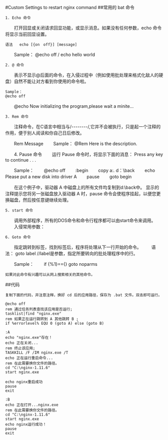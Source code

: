 #Custom Settings to restart nginx command
##常用的 bat 命令

    1. Echo 命令
　　打开回显或关闭请求回显功能，或显示消息。如果没有任何参数，echo 命令将显示当前回显设置。

    语法   echo [{on　off}] [message]

　　Sample：
    @echo off / echo hello world
    
    2. @ 命令
　　表示不显示@后面的命令，在入侵过程中（例如使用批处理来格式化敌人的硬盘）自然不能让对方看到你使用的命令啦。
    
    Sample：
    @echo off
　　@echo Now initializing the program,please wait a minite...
        
    3. Rem 命令
　　注释命令，在C语言中相当与/*--------*/,它并不会被执行，只是起一个注释的作用，便于别人阅读和你自己日后修改。
    
　　Rem Message
　　Sample：
    @Rem Here is the description.
    
　　4. Pause 命令
　　运行 Pause 命令时，将显示下面的消息：
    Press any key to continue . . .
    
　　Sample：
　　@echo off
　　:begin
　　copy a:*.* d：\back
　　echo Please put a new disk into driver A
　　pause
　　goto begin
    
　　在这个例子中，驱动器 A 中磁盘上的所有文件均复制到d:\back中。
    显示的注释提示您将另一张磁盘放入驱动器 A 时，pause 命令会使程序挂起，以便您更换磁盘，然后按任意键继续处理。
    
    5. start 命令
　　调用外部程序，所有的DOS命令和命令行程序都可以由start命令来调用。
　　入侵常用参数：
    
    6. Goto 命令
　　指定跳转到标签，找到标签后，程序将处理从下一行开始的命令。
　　语法：
    goto label //label是参数，指定所要转向的批处理程序中的行。

　　Sample：
　　if {%1}=={} goto noparms
    
    如果对此命令有兴趣可以从网上搜索相关的其他命令。

##代码
    
    复制下面的代码，并注意注释，换好 cd 后的应用路径，保存为 .bat 文件。双击即可运行。

    @echo off
    rem 通过任务列表查找该应用是否运行;
    tasklist|find "nginx.exe"
    rem 如果正在运行跳转到 A 其他跳转 B ;
    if %errorlevel% EQU 0 (goto A) else (goto B)

    :A
    echo "nginx.exe"存在！
    echo 正在关闭...
    rem 终止该应用;
    TASKKILL /F /IM nginx.exe /T
    echo 正在运行重启命令...
    rem 在此需要换你文件的路径。
    cd "C:\nginx-1.11.6"
    start nginx.exe

    echo nginx重启成功
    pause
    exit

    :B
    echo 正在打开...nginx.exe
    rem 在此需要换你文件的路径。
    cd "C:\nginx-1.11.6"
    start nginx.exe
    echo nginx运行成功！
    pause
    exit
